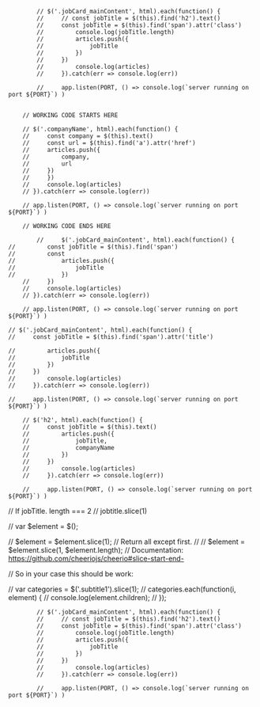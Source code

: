             // $('.jobCard_mainContent', html).each(function() {
            //     // const jobTitle = $(this).find('h2').text()
            //     const jobTitle = $(this).find('span').attr('class')
            //         console.log(jobTitle.length)
            //         articles.push({
            //             jobTitle
            //         })
            //     })
            //         console.log(articles)
            //     }).catch(err => console.log(err))
        
            //     app.listen(PORT, () => console.log(`server running on port ${PORT}`) )


        // WORKING CODE STARTS HERE

        // $('.companyName', html).each(function() {
        //     const company = $(this).text()
        //     const url = $(this).find('a').attr('href')
        //     articles.push({
        //         company,
        //         url
        //     })
        //     })
        //     console.log(articles)
        // }).catch(err => console.log(err))

        // app.listen(PORT, () => console.log(`server running on port ${PORT}`) )

        // WORKING CODE ENDS HERE

            //     $('.jobCard_mainContent', html).each(function() {
    //         const jobTitle = $(this).find('span')
    //         const 
    //             articles.push({
    //                 jobTitle
    //             })
        //     })
        //     console.log(articles)
        // }).catch(err => console.log(err))

        // app.listen(PORT, () => console.log(`server running on port ${PORT}`) )

    // $('.jobCard_mainContent', html).each(function() {
    //     const jobTitle = $(this).find('span').attr('title')
        
    //         articles.push({
    //             jobTitle
    //         })
    //     })
    //         console.log(articles)
    //     }).catch(err => console.log(err))

    //     app.listen(PORT, () => console.log(`server running on port ${PORT}`) )

        // $('h2', html).each(function() {
        //     const jobTitle = $(this).text()
        //         articles.push({
        //             jobTitle,
        //             companyName
        //         })
        //     })
        //         console.log(articles)
        //     }).catch(err => console.log(err))
    
        //     app.listen(PORT, () => console.log(`server running on port ${PORT}`) )

// If jobTitle. length === 2
// jobtitle.slice(1)

// var $element = $(<htmlElement>);

// $element = $element.slice(1); // Return all except first.
// // $element = $element.slice(1, $element.length);
// Documentation: https://github.com/cheeriojs/cheerio#slice-start-end-

// So in your case this should be work:

// var categories = $('.subtitle1').slice(1);
// categories.each(function(i, element) {
//     console.log(element.children);
// });



            // $('.jobCard_mainContent', html).each(function() {
            //     // const jobTitle = $(this).find('h2').text()
            //     const jobTitle = $(this).find('span').attr('class')
            //         console.log(jobTitle.length)
            //         articles.push({
            //             jobTitle
            //         })
            //     })
            //         console.log(articles)
            //     }).catch(err => console.log(err))
        
            //     app.listen(PORT, () => console.log(`server running on port ${PORT}`) )